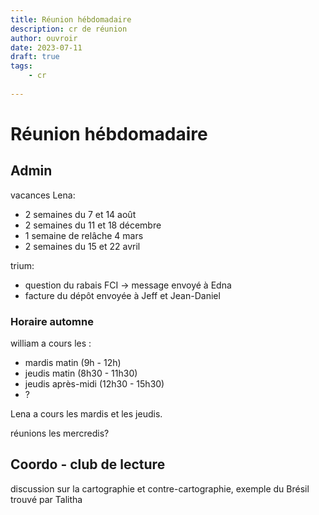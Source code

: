 ```yaml
---
title: Réunion hébdomadaire
description: cr de réunion
author: ouvroir
date: 2023-07-11
draft: true
tags:
    - cr
    
---
```


# Réunion hébdomadaire

## Admin

vacances Lena: 
- 2 semaines du 7 et 14 août
- 2 semaines du 11 et 18 décembre
- 1 semaine de relâche 4 mars
- 2 semaines du 15 et 22 avril


trium: 
- question du rabais FCI → message envoyé à Edna
- facture du dépôt envoyée à Jeff et Jean-Daniel



### Horaire automne

william a cours les :
- mardis matin (9h - 12h)
- jeudis matin (8h30 - 11h30)
- jeudis après-midi (12h30 - 15h30)
- ?

Lena a cours les mardis et les jeudis.

réunions les mercredis? 

## Coordo - club de lecture

discussion sur la cartographie et contre-cartographie, exemple du Brésil trouvé par Talitha

